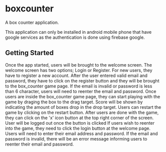 # boxcounter

A box counter application.

This application can only be installed in android mobile phone that have google services as the authentication is done using firebase google.

## Getting Started

Once the app started, users will be brought to the welcome screen. The welcome screen has two options; Login or Register.
For new users, they have to register a new account. After the user entered valid email and password, they have to click on the register button and they will be brought to the box_counter game page. If the email is invalid or password is less than 6 character, users will need to reenter the email and password. 
Once users are inside the box_counter game page, they can start playing with the game by draging the box to the drag target. Score will be shown by indicating the amount of boxes drop in the drop target. 
Users can restart the game by clicking on the restart button.
After users are done with the game, they can click on the 'x' icon button at the top right corner of the screen. User will be logged out once the button is clicked
If users wish to reenter into the game, they need to click the login button at the welcome page. Users will need to enter their email address and password. If the email and password is invalid, there will be an error message informing users to reenter their email and password.
